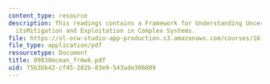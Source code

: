 ```yaml
---
content_type: resource
description: This readings contains a Framework for Understanding Uncertainty and
  itsMitigation and Exploitation in Complex Systems.
file: https://ol-ocw-studio-app-production.s3.amazonaws.com/courses/16-892j-space-system-architecture-and-design-fall-2004/75b3bb42cf45282b83e9543ade306009_09030mcman_frmwk.pdf
file_type: application/pdf
resourcetype: Document
title: 09030mcman_frmwk.pdf
uid: 75b3bb42-cf45-282b-83e9-543ade306009
---
```

